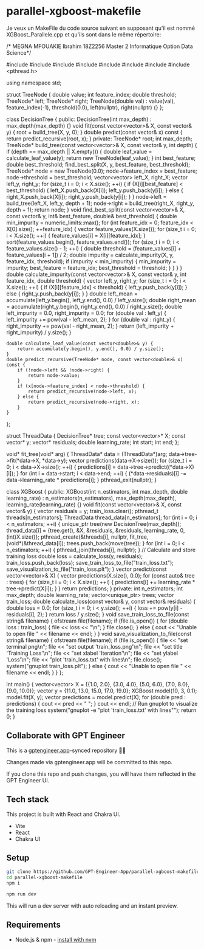 # parallel-xgboost-makefile

Je veux un MakeFile du code source suivant en supposant qu'il est nommé XGBoost_Parallele.cpp et qu'ils sont dans le même répertoire: 

/* MEGNA MFOUAKIE Ibrahim 18Z2256 Master 2 Informatique Option Data Science*/

#include <iostream>
#include <vector>
#include <cmath>
#include <algorithm>
#include <numeric>
#include <memory>
#include <fstream>
#include <pthread.h>

using namespace std;

struct TreeNode {
    double value;
    int feature_index;
    double threshold;
    TreeNode* left;
    TreeNode* right;
    TreeNode(double val) : value(val), feature_index(-1), threshold(0.0), left(nullptr), right(nullptr) {}
};

class DecisionTree {
public:
    DecisionTree(int max_depth) : max_depth(max_depth) {}
    void fit(const vector<vector<double>>& X, const vector<double>& y) {
        root = build_tree(X, y, 0);
    }
    double predict(const vector<double>& x) const {
        return predict_recursive(root, x);
    }
private:
    TreeNode* root;
    int max_depth;
    TreeNode* build_tree(const vector<vector<double>>& X, const vector<double>& y, int depth) {
        if (depth == max_depth || X.empty()) {
            double leaf_value = calculate_leaf_value(y);
            return new TreeNode(leaf_value);
        }
        int best_feature;
        double best_threshold;
        find_best_split(X, y, best_feature, best_threshold);
        TreeNode* node = new TreeNode(0.0);
        node->feature_index = best_feature;
        node->threshold = best_threshold;
        vector<vector<double>> left_X, right_X;
        vector<double> left_y, right_y;
        for (size_t i = 0; i < X.size(); ++i) {
            if (X[i][best_feature] < best_threshold) {
                left_X.push_back(X[i]);
                left_y.push_back(y[i]);
            } else {
                right_X.push_back(X[i]);
                right_y.push_back(y[i]);
            }
        }
        node->left = build_tree(left_X, left_y, depth + 1);
        node->right = build_tree(right_X, right_y, depth + 1);
        return node;
    }
    void find_best_split(const vector<vector<double>>& X, const vector<double>& y, int& best_feature, double& best_threshold) {
        double min_impurity = numeric_limits<double>::max();
        for (int feature_idx = 0; feature_idx < X[0].size(); ++feature_idx) {
            vector<double> feature_values(X.size());
            for (size_t i = 0; i < X.size(); ++i) {
                feature_values[i] = X[i][feature_idx];
            }
            sort(feature_values.begin(), feature_values.end());
            for (size_t i = 0; i < feature_values.size() - 1; ++i) {
                double threshold = (feature_values[i] + feature_values[i + 1]) / 2;
                double impurity = calculate_impurity(X, y, feature_idx, threshold);
                if (impurity < min_impurity) {
                    min_impurity = impurity;
                    best_feature = feature_idx;
                    best_threshold = threshold;
                }
            }
        }
    }
    double calculate_impurity(const vector<vector<double>>& X, const vector<double>& y, int feature_idx, double threshold) {
        vector<double> left_y, right_y;
        for (size_t i = 0; i < X.size(); ++i) {
            if (X[i][feature_idx] < threshold) {
                left_y.push_back(y[i]);
            } else {
                right_y.push_back(y[i]);
            }
        }
        double left_mean = accumulate(left_y.begin(), left_y.end(), 0.0) / left_y.size();
        double right_mean = accumulate(right_y.begin(), right_y.end(), 0.0) / right_y.size();
        double left_impurity = 0.0, right_impurity = 0.0;
        for (double val : left_y) {
            left_impurity += pow(val - left_mean, 2);
        }
        for (double val : right_y) {
            right_impurity += pow(val - right_mean, 2);
        }
        return (left_impurity + right_impurity) / y.size();
    }

    double calculate_leaf_value(const vector<double>& y) {
        return accumulate(y.begin(), y.end(), 0.0) / y.size();
    }
    double predict_recursive(TreeNode* node, const vector<double>& x) const {
        if (!node->left && !node->right) {
            return node->value;
        }
        if (x[node->feature_index] < node->threshold) {
            return predict_recursive(node->left, x);
        } else {
            return predict_recursive(node->right, x);
        }
    }
};

struct ThreadData {
    DecisionTree* tree;
    const vector<vector<double>>* X;
    const vector<double>* y;
    vector<double>* residuals;
    double learning_rate;
    int start;
    int end;
};

void* fit_tree(void* arg) {
    ThreadData* data = (ThreadData*)arg;
    data->tree->fit(*data->X, *data->y);
    vector<double> predictions(data->X->size());
    for (size_t i = 0; i < data->X->size(); ++i) {
        predictions[i] = data->tree->predict((*data->X)[i]);
    }
    for (int i = data->start; i < data->end; ++i) {
        (*data->residuals)[i] -= data->learning_rate * predictions[i];
    }
    pthread_exit(nullptr);
}

class XGBoost {
public:
    XGBoost(int n_estimators, int max_depth, double learning_rate) : n_estimators(n_estimators), max_depth(max_depth), learning_rate(learning_rate) {}
    void fit(const vector<vector<double>>& X, const vector<double>& y) {
        vector<double> residuals = y;
        train_loss.clear();
        pthread_t threads[n_estimators];
        ThreadData thread_data[n_estimators];
        for (int i = 0; i < n_estimators; ++i) {
            unique_ptr<DecisionTree> tree(new DecisionTree(max_depth));
            thread_data[i] = {tree.get(), &X, &residuals, &residuals, learning_rate, 0, (int)X.size()};
            pthread_create(&threads[i], nullptr, fit_tree, (void*)&thread_data[i]);
            trees.push_back(move(tree));
        }
        for (int i = 0; i < n_estimators; ++i) {
            pthread_join(threads[i], nullptr);
        }
        // Calculate and store training loss
        double loss = calculate_loss(y, residuals);
        train_loss.push_back(loss);
        save_train_loss_to_file("train_loss.txt");
        save_visualization_to_file("train_loss.plt");
    }
    vector<double> predict(const vector<vector<double>>& X) {
        vector<double> predictions(X.size(), 0.0);
        for (const auto& tree : trees) {
            for (size_t i = 0; i < X.size(); ++i) {
                predictions[i] += learning_rate * tree->predict(X[i]);
            }
        }
        return predictions;
    }
private:
    int n_estimators;
    int max_depth;
    double learning_rate;
    vector<unique_ptr<DecisionTree>> trees;
    vector<double> train_loss;
    double calculate_loss(const vector<double>& y, const vector<double>& residuals) {
        double loss = 0.0;
        for (size_t i = 0; i < y.size(); ++i) {
            loss += pow(y[i] - residuals[i], 2);
        }
        return loss / y.size();
    }
    void save_train_loss_to_file(const string& filename) {
        ofstream file(filename);
        if (file.is_open()) {
            for (double loss : train_loss) {
                file << loss << "\n";
            }
            file.close();
        } else {
            cout << "Unable to open file " << filename << endl;
        }
    }
    void save_visualization_to_file(const string& filename) {
        ofstream file(filename);
        if (file.is_open()) {
            file << "set terminal png\n";
            file << "set output 'train_loss.png'\n";
            file << "set title 'Training Loss'\n";
            file << "set xlabel 'Iteration'\n";
            file << "set ylabel 'Loss'\n";
            file << "plot 'train_loss.txt' with lines\n";
            file.close();
            system("gnuplot train_loss.plt");
        } else {
            cout << "Unable to open file " << filename << endl;
        }
    }
};

int main() {
    vector<vector<double>> X = {{1.0, 2.0}, {3.0, 4.0}, {5.0, 6.0}, {7.0, 8.0}, {9.0, 10.0}};
    vector<double> y = {11.0, 13.0, 15.0, 17.0, 19.0};
    XGBoost model(10, 3, 0.1);
    model.fit(X, y);
    vector<double> predictions = model.predict(X);
    for (double pred : predictions) {
        cout << pred << " ";
    }
    cout << endl;
    // Run gnuplot to visualize the training loss
    system("gnuplot -e \"plot 'train_loss.txt' with lines\"");
    return 0;
}

## Collaborate with GPT Engineer

This is a [gptengineer.app](https://gptengineer.app)-synced repository 🌟🤖

Changes made via gptengineer.app will be committed to this repo.

If you clone this repo and push changes, you will have them reflected in the GPT Engineer UI.

## Tech stack

This project is built with React and Chakra UI.

- Vite
- React
- Chakra UI

## Setup

```sh
git clone https://github.com/GPT-Engineer-App/parallel-xgboost-makefile.git
cd parallel-xgboost-makefile
npm i
```

```sh
npm run dev
```

This will run a dev server with auto reloading and an instant preview.

## Requirements

- Node.js & npm - [install with nvm](https://github.com/nvm-sh/nvm#installing-and-updating)
